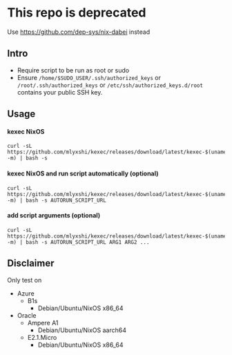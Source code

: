 # This repo is deprecated
Use https://github.com/dep-sys/nix-dabei instead

## Intro
- Require script to be run as root or sudo
- Ensure `/home/$SUDO_USER/.ssh/authorized_keys` or `/root/.ssh/authorized_keys` or `/etc/ssh/authorized_keys.d/root` contains your public SSH key.
## Usage
#### kexec NixOS
```
curl -sL https://github.com/mlyxshi/kexec/releases/download/latest/kexec-$(uname -m) | bash -s
```


#### kexec NixOS and run script automatically (optional)
```
curl -sL https://github.com/mlyxshi/kexec/releases/download/latest/kexec-$(uname -m) | bash -s AUTORUN_SCRIPT_URL
```


#### add script arguments (optional)
```
curl -sL https://github.com/mlyxshi/kexec/releases/download/latest/kexec-$(uname -m) | bash -s AUTORUN_SCRIPT_URL ARG1 ARG2 ...
```


## Disclaimer
Only test on
- Azure 
  - B1s 
    - Debian/Ubuntu/NixOS x86_64
- Oracle
  - Ampere A1
    - Debian/Ubuntu/NixOS aarch64 
  - E2.1.Micro
    - Debian/Ubuntu/NixOS x86_64